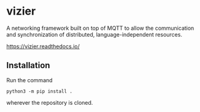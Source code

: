 # vizier
A networking framework built on top of MQTT to allow the communication and synchronization of distributed, language-independent resources.

https://vizier.readthedocs.io/

## Installation

Run the command
```
python3 -m pip install .
```
wherever the repository is cloned.
